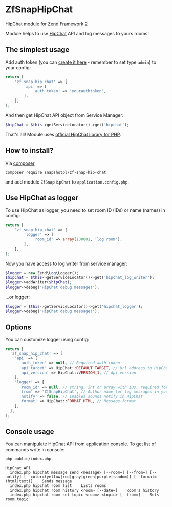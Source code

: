 ZfSnapHipChat
=============

HipChat module for Zend Framework 2

Module helps to use [HipChat](https://www.hipchat.com/) API and log messages to yours rooms!

The simplest usage
--------------
Add auth token (you can [create it here](https://inweb.hipchat.com/admin/api) - remember to set type `admin`) to your config:

```php
return [
    'zf_snap_hip_chat' => [
        'api' => [
            'auth_token' => 'yourauthtoken',
        ],
    ],
];
```

And then get HipChat API object from Service Manager:

```php
$hipChat = $this->getServiceLocator()->get('hipchat');
```
That's all!
Module uses [official HipChat library for PHP](https://github.com/hipchat/hipchat-php).

How to install?
---------------

Via [composer](https://getcomposer.org/)
```
composer require snapshotpl/zf-snap-hip-chat
```

and add module `ZfSnapHipChat` to `application.config.php`.

Use HipChat as logger
---------------------

To use HipChat as logger, you need to set room ID (IDs) or name (names) in config:

```php
return [
    'zf_snap_hip_chat' => [
        'logger' => [
            'room_id' => array(100001, 'log room'),
        ],
    ],
];
```

Now you have access to log writer from service manager:

```php
$logger = new Zend\Log\Logger();
$hipChat = $this->getServiceLocator()->get('hipchat_log_writer');
$logger->addWriter($hipChat);
$logger->debug('HipChat debug message!');
```

...or logger:

```php
$logger = $this->getServiceLocator()->get('hipchat_logger');
$logger->debug('HipChat debug message!');
```

Options
-------

You can customize logger using config:

```php
return [
  'zf_snap_hip_chat' => [
    'api' => [
      'auth_token' => null, // Required auth token
      'api_target' => HipChat::DEFAULT_TARGET, // Url address to HipChat API
      'api_version' => HipChat::VERSION_1, // Api version
    ],
    'logger' => [
      'room_id' => null, // string, int or array with IDs, required for logger
      'from' => 'ZfSnapHipChat', // Author name for log messages in your rooms
      'notify' => false, // Enables sounds notify in HipChat
      'format' => HipChat::FORMAT_HTML, // Message format
    ],
  ],
];
```

Console usage
-------------

You can manipulate HipChat API from application console. To get list of commands write in console:
```
php public/index.php
```

```
HipChat API
  index.php hipchat message send <message> [--room=] [--from=] [--notify] [--color=(yellow|red|gray|green|purple|random)] [--format=(html|text)]    Sends message
  index.php hipchat room list    Lists rooms
  index.php hipchat room history <room> [--date=]    Room's history
  index.php hipchat room set topic <room> <topic> [--from=]    Sets room topic
```

